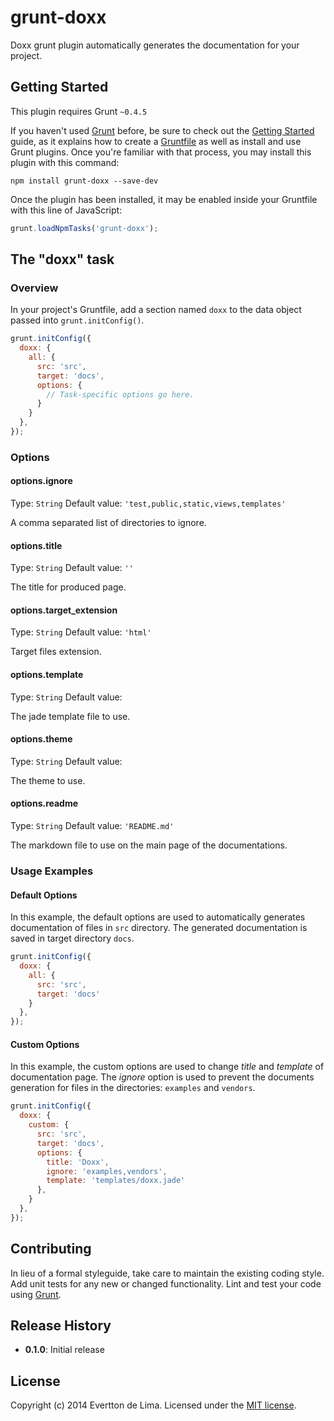 # grunt-doxx

Doxx grunt plugin automatically generates the documentation for your project.

## Getting Started
This plugin requires Grunt `~0.4.5`

If you haven't used [Grunt](http://gruntjs.com/) before, be sure to check out the [Getting Started](http://gruntjs.com/getting-started) guide, as it explains how to create a [Gruntfile](http://gruntjs.com/sample-gruntfile) as well as install and use Grunt plugins. Once you're familiar with that process, you may install this plugin with this command:

```shell
npm install grunt-doxx --save-dev
```

Once the plugin has been installed, it may be enabled inside your Gruntfile with this line of JavaScript:

```js
grunt.loadNpmTasks('grunt-doxx');
```

## The "doxx" task

### Overview
In your project's Gruntfile, add a section named `doxx` to the data object passed into `grunt.initConfig()`.

```js
grunt.initConfig({
  doxx: {
    all: {
      src: 'src',
      target: 'docs',
      options: {
        // Task-specific options go here.
      }
    }
  },
});
```

### Options

#### options.ignore
Type: `String`
Default value: `'test,public,static,views,templates'`

A comma separated list of directories to ignore.

#### options.title
Type: `String`
Default value: `''`

The title for produced page.

#### options.target_extension
Type: `String`
Default value: `'html'`

Target files extension.

#### options.template
Type: `String`
Default value: ` `

The jade template file to use.

#### options.theme
Type: `String`
Default value: ` `

The theme to use.

#### options.readme
Type: `String`
Default value: `'README.md'`

The markdown file to use on the main page of the documentations.

### Usage Examples

#### Default Options
In this example, the default options are used to automatically generates documentation of files in `src` directory. The generated documentation is saved in target directory `docs`.

```js
grunt.initConfig({
  doxx: {
    all: {
      src: 'src',
      target: 'docs'
    }
  },
});
```

#### Custom Options
In this example, the custom options are used to change *title* and *template* of documentation page. The *ignore* option is used to prevent the documents generation for files in the directories: `examples` and `vendors`.

```js
grunt.initConfig({
  doxx: {
    custom: {
      src: 'src',
      target: 'docs',
      options: {
        title: 'Doxx',
        ignore: 'examples,vendors',
        template: 'templates/doxx.jade'
      },
    }
  },
});
```

## Contributing
In lieu of a formal styleguide, take care to maintain the existing coding style. Add unit tests for any new or changed functionality. Lint and test your code using [Grunt](http://gruntjs.com/).

## Release History
* **0.1.0**: Initial release

## License
Copyright (c) 2014 Evertton de Lima. Licensed under the [MIT license](http://evertton.mit-license.org).
